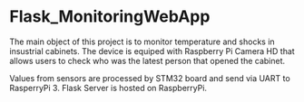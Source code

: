 # Flask_MonitoringWebApp

The main object of this project is to monitor temperature and shocks in insustrial cabinets. The device is equiped with Raspberry Pi Camera HD that allows users to check who was the latest person that opened the cabinet.

Values from sensors are processed by STM32 board and send via UART to RasperryPi 3. Flask Server is hosted on RaspberryPi.
